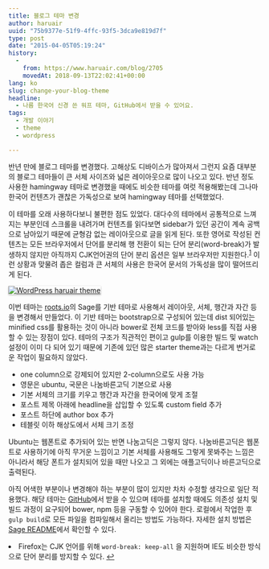 ```yaml
---
title: 블로그 테마 변경
author: haruair
uuid: "75b9377e-51f9-4ffc-93f5-3dca9e819d7f"
type: post
date: "2015-04-05T05:19:24"
history:
  - 
    from: https://www.haruair.com/blog/2705
    movedAt: 2018-09-13T22:02:41+00:00
lang: ko
slug: change-your-blog-theme
headline:
  - 나름 한국어 신경 쓴 워프 테마, GitHub에서 받을 수 있어요.
tags:
  - 개발 이야기
  - theme
  - wordpress

---
```

반년 만에 블로그 테마를 변경했다. 고해상도 디바이스가 많아져서 그런지 요즘 대부분의 블로그 테마들이 큰 서체 사이즈와 넓은 레이아웃으로 많이 나오고 있다. 반년 정도 사용한 hamingway 테마로 변경했을 때에도 비슷한 테마를 여럿 적용해봤는데 그나마 한국어 컨텐츠가 괜찮은 가독성으로 보여 hamingway 테마를 선택했었다.

이 테마를 오래 사용하다보니 불편한 점도 있었다. 대다수의 테마에서 공통적으로 느껴지는 부분인데 스크롤을 내려가며 컨텐츠를 읽다보면 sidebar가 있던 공간이 계속 공백으로 남아있기 때문에 균형감 없는 레이아웃으로 글을 읽게 된다. 또한 영어로 작성된 컨텐츠는 모든 브라우저에서 단어를 분리해 행 전환이 되는 단어 분리(word-break)가 발생하지 않지만 아직까지 CJK언어권의 단어 분리 옵션은 일부 브라우저만 지원한다.<sup id="fnref-2705-1"><a href="#fn-2705-1" rel="footnote">1</a></sup> 이런 상황과 맞물려 좁은 컬럼과 큰 서체의 사용은 한국어 문서의 가독성을 많이 떨어뜨리게 된다.

[<img src="https://live.staticflickr.com/7726/17036913111_56b905ec07_o.png?w=660&#038;ssl=1" alt="WordPress haruair theme" class="aligncenter" style="box-shadow:0 1px 3px rgba(0,0,0,0.3);" data-recalc-dims="1" />][1]

이번 테마는 [roots.io][2]의 Sage를 기반 테마로 사용해서 레이아웃, 서체, 행간과 자간 등을 변경해서 만들었다. 이 기반 테마는 bootstrap으로 구성되어 있는데 dist 되어있는 minified css를 활용하는 것이 아니라 bower로 전체 코드를 받아와 less를 직접 사용할 수 있는 장점이 있다. 테마의 구조가 직관적인 편이고 gulp를 이용한 빌드 및 watch 설정이 이미 다 되어 있기 때문에 기존에 있던 많은 starter theme과는 다르게 번거로운 작업이 필요하지 않았다.

  * one column으로 강제되어 있지만 2-column으로도 사용 가능
  * 영문은 ubuntu, 국문은 나눔바른고딕 기본으로 사용
  * 기본 서체의 크기를 키우고 행간과 자간을 한국어에 맞게 조절
  * 포스트 제목 아래에 headline을 삽입할 수 있도록 custom field 추가
  * 포스트 하단에 author box 추가
  * 테블릿 이하 해상도에서 서체 크기 조정

Ubuntu는 웹폰트로 추가되어 있는 반면 나눔고딕은 그렇지 않다. 나눔바른고딕은 웹폰트로 사용하기에 아직 무거운 느낌이고 기본 서체를 사용해도 그렇게 못봐주는 느낌은 아니라서 해당 폰트가 설치되어 있을 때만 나오고 그 외에는 애플고딕이나 바른고딕으로 출력된다.

아직 어색한 부분이나 변경해야 하는 부분이 많이 있지만 차차 수정할 생각으로 일단 적용했다. 해당 테마는 [GitHub][3]에서 받을 수 있으며 테마를 설치할 때에도 의존성 설치 및 빌드 과정이 요구되어 bower, npm 등을 구동할 수 있어야 한다. 로컬에서 작업한 후 `gulp build`로 모든 파일을 컴파일해서 올리는 방법도 가능하다. 자세한 설치 방법은 [Sage README][4]에서 확인할 수 있다.

<li id="fn-2705-1">
  Firefox는 CJK 언어를 위해 <code>word-break: keep-all</code> 을 지원하며 IE도 비슷한 방식으로 단어 분리를 방지할 수 있다.&#160;<a href="#fnref-2705-1" rev="footnote">&#8617;</a> </fn></footnotes>

 [1]: http://www.flickr.com/photos/90112078@N08/17036913111 "WordPress haruair theme"
 [2]: http://roots.io
 [3]: http://github.com/haruair/haruair
 [4]: https://github.com/roots/sage
